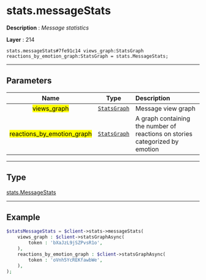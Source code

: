 # stats.messageStats

**Description** : *Message statistics*

**Layer** : 214

```tl
stats.messageStats#7fe91c14 views_graph:StatsGraph reactions_by_emotion_graph:StatsGraph = stats.MessageStats;
```

---

## Parameters

| Name | Type | Description |
| :---: | :---: | :--- |
| <mark>views_graph</mark> | [`StatsGraph`](type/StatsGraph) | Message view graph |
| <mark>reactions_by_emotion_graph</mark> | [`StatsGraph`](type/StatsGraph) | A graph containing the number of reactions on stories categorized by emotion |

---

## Type

[stats.MessageStats](type/stats.MessageStats)

---

## Example

```php
$statsMessageStats = $client->stats->messageStats(
	views_graph : $client->statsGraphAsync(
		token : 'bXaJzL9jSZPvsR1o',
	),
	reactions_by_emotion_graph : $client->statsGraphAsync(
		token : 'oVnh5YcREKfawbWe',
	),
);
```